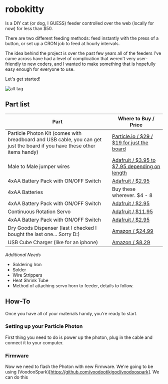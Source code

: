 # robokitty
Is a DIY cat (or dog, I GUESS) feeder controlled over the web (locally for now) for less than $50.

There are two different feeding methods: feed instantly with the press of a button, or set up a CRON job to feed at hourly intervals.

The idea behind the project is over the past few years all of the feeders I've came across have had a level of complication that weren't very user-friendly to new coders, and I wanted to make something that is hopefully easy enough for everyone to use.

Let's get started!

![alt tag](https://raw.githubusercontent.com/rachelnicole/robokitty/master/robokitty-logo.jpg?token=AAN7hh6VHaGZUCrl5r8YB_-Y3t5pAD4Jks5WQ_dzwA%3D%3D)


## Part list

| Part  | Where to Buy / Price |
| ------------- | ------------- |
| Particle Photon Kit (comes with breadboard and USB cable, you can get just the board if you have these other items handy)  | [Particle.io / $29 / $19 for just the board](https://store.particle.io/)  |
| Male to Male jumper wires  | [Adafruit / $3.95 to $7.95 depending on length](http://www.adafruit.com/search?q=male+male+jumper&b=1)  |
| 4xAA Battery Pack with ON/OFF Switch  | [Adafruit / $2.95](https://www.adafruit.com/products/830)  |
| 4xAA Batteries  | Buy these wherever. $4 - 8  |
| 4xAA Battery Pack with ON/OFF Switch  | [Adafruit / $2.95](https://www.adafruit.com/products/830)  |
| Continuous Rotation Servo  | [Adafruit / $11.95](https://www.adafruit.com/products/154)  |
| 4xAA Battery Pack with ON/OFF Switch  | [Adafruit / $2.95](https://www.adafruit.com/products/830)  |
| Dry Goods Dispenser (last I checked I bought the last one... Sorry D:) | [Amazon / $24.99](http://www.amazon.com/gp/product/B00TECVEQE?psc=1&redirect=true&ref_=oh_aui_detailpage_o02_s00)  |
| USB Cube Charger (like for an iphone) | [Amazon / $8.29](http://www.amazon.com/Apple-Authentic-Adapter-iPhone-Touch/dp/B010NYA6VK/ref=sr_1_5?ie=UTF8&qid=1448330240&sr=8-5&keywords=usb+cube+charger)  |

*Additional Needs*
* Soldering Iron
* Solder
* Wire Strippers
* Heat Shrink Tube
* Method of attaching servo horn to feeder, details to follow.

## How-To

Once you have all of your materials handy, you're ready to start.

### Setting up your Particle Photon

First thing you need to do is power up the photon, plug in the cable and connect it to your computer. 

### Firmware
Now we need to flash the Photon with new Firmware. We're going to be using (VoodooSpark)[https://github.com/voodootikigod/voodoospark]. We can do this 